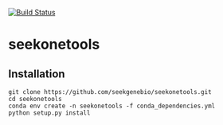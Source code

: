 [![Build Status](https://app.travis-ci.com/seekgenebio/seekonetools.svg?branch=master)](https://app.travis-ci.com/seekgenebio/seekonetools)
# seekonetools
## Installation
```
git clone https://github.com/seekgenebio/seekonetools.git
cd seekonetools
conda env create -n seekonetools -f conda_dependencies.yml
python setup.py install
```
